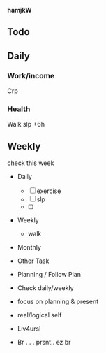 
**hamjkW**

## Todo
## Daily
### Work/income
Crp
### Health
Walk
slp +6h
## Weekly
check this week


- Daily
  - [ ] exercise
  - [ ] slp
  - [ ] 
- Weekly
  - walk
- Monthly

- Other Task

* Planning / Follow Plan
* Check daily/weekly

* focus on planning & present
* real/logical self
* Liv4ursl
* Br . . . prsnt.. ez br

